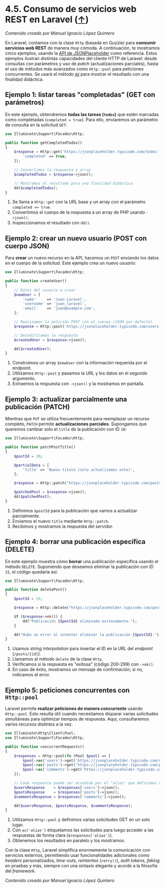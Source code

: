 # 4.5. Consumo de servicios web REST en Laravel ([↑](README.md))

_Contenido creado por Manuel Ignacio López Quintero_

En Laravel, contamos con la clase `Http` (basada en Guzzle) para **consumir servicios web REST** de manera muy cómoda. A continuación, te mostramos cinco ejemplos, usando la [API de JSONPlaceholder](https://jsonplaceholder.typicode.com) como referencia. Estos ejemplos ilustran distintas capacidades del cliente HTTP de Laravel: desde consultas con parámetros y uso de _patch_ (actualizaciones parciales), hasta el uso de métodos más avanzados como `Http::pool` para peticiones concurrentes. Se usará el método [`dd`](https://laravel.com/docs/helpers#method-dd) para mostrar el resultado con una finalidad didáctica.

## Ejemplo 1: listar tareas "completadas" (GET con parámetros)

En este ejemplo, obtendremos **todas las tareas (`todos`)** que estén marcadas como completadas (`completed = true`). Para ello, enviaremos un parámetro de consulta en la solicitud `GET`:

```php
use Illuminate\Support\Facades\Http;

public function getCompletedTodos()
{
    $response = Http::get('https://jsonplaceholder.typicode.com/todos', [
        'completed' => true,
    ]);

    // Convertimos la respuesta a array
    $completedTodos = $response->json();

    // Mostramos el resultado para una finalidad didáctica
    dd($completedTodos);
}
```

1. Se llama a `Http::get` con la URL base y un array con el parámetro `completed => true`.  
2. Convertimos el cuerpo de la respuesta a un array de PHP usando `->json()`.  
3. Inspeccionamos el resultado con `dd()`.

## Ejemplo 2: crear un nuevo usuario (POST con cuerpo JSON)

Para **crear** un nuevo recurso en la API, hacemos un `POST` enviando los datos en el cuerpo de la solicitud. Este ejemplo crea un nuevo *usuario*:

```php
use Illuminate\Support\Facades\Http;

public function createUser()
{
    // Datos del usuario a crear
    $newUser = [
        'name'     => 'Juan Laravel',
        'username' => 'juan_laravel',
        'email'    => 'juan@example.com',
    ];

    // Realizamos la petición POST con el cuerpo (JSON por defecto)
    $response = Http::post('https://jsonplaceholder.typicode.com/users', $newUser);

    // Decodificamos la respuesta
    $createdUser = $response->json();

    dd($createdUser);
}
```

1. Construimos un array `$newUser` con la información requerida por el endpoint.  
2. Utilizamos `Http::post` y pasamos la URL y los datos en el segundo argumento.  
3. Extraemos la respuesta con `->json()` y la mostramos en pantalla.

## Ejemplo 3: actualizar parcialmente una publicación (PATCH)

Mientras que `PUT` se utiliza frecuentemente para reemplazar un recurso completo, `PATCH` permite **actualizaciones parciales**. Supongamos que queremos cambiar solo el `title` de la publicación con ID `10`:

```php
use Illuminate\Support\Facades\Http;

public function patchPostTitle()
{
    $postId = 10;

    $partialData = [
        'title' => 'Nuevo título (solo actualizamos esto)',
    ];

    $response = Http::patch("https://jsonplaceholder.typicode.com/posts/{$postId}", $partialData);

    $patchedPost = $response->json();
    dd($patchedPost);
}
```

1. Definimos `$postId` para la publicación que vamos a actualizar parcialmente.  
2. Enviamos el nuevo `title` mediante `Http::patch`.  
3. Recibimos y mostramos la respuesta del servidor.

## Ejemplo 4: borrar una publicación específica (DELETE)

En este ejemplo muestra cómo **borrar** una publicación específica usando el método `DELETE`. Suponiendo que deseamos eliminar la publicación con ID `15`, el código quedaría así:

```php
use Illuminate\Support\Facades\Http;

public function deletePost()
{
    $postId = 15;

    $response = Http::delete("https://jsonplaceholder.typicode.com/posts/{$postId}");

    if ($response->ok()) {
        dd("Publicación {$postId} eliminada exitosamente.");
    }

    dd("Hubo un error al intentar eliminar la publicación {$postId}.");
}
```

1. Usamos _string interpolation_ para insertar el ID en la URL del *endpoint* (`/posts/{id}`).  
2. Llamamos al método `delete` de la clase `Http`.  
3. Verificamos si la respuesta es "exitosa" (código 200-299) con `->ok()`.  
4. En caso de éxito, mostramos un mensaje de confirmación; si no, indicamos el error.

## Ejemplo 5: peticiones concurrentes con `Http::pool`

Laravel permite **realizar peticiones de manera concurrente** usando `Http::pool`. Esto resulta útil cuando necesitamos disparar varias solicitudes simultáneas para optimizar tiempos de respuesta. Aquí, consultaremos varios recursos distintos a la vez.

```php
use Illuminate\Http\Client\Pool;
use Illuminate\Support\Facades\Http;

public function concurrentRequests()
{
    $responses = Http::pool(fn (Pool $pool) => [
        $pool->as('users')->get('https://jsonplaceholder.typicode.com/users'),
        $pool->as('posts')->get('https://jsonplaceholder.typicode.com/posts'),
        $pool->as('comments')->get('https://jsonplaceholder.typicode.com/comments'),
    ]);

    // Cada respuesta puede ser accedida por el "alias" que definimos con as()
    $usersResponse    = $responses['users']->json();
    $postsResponse    = $responses['posts']->json();
    $commentsResponse = $responses['comments']->json();

    dd($usersResponse, $postsResponse, $commentsResponse);
}
```

1. Utilizamos `Http::pool` y definimos varias solicitudes GET en un solo lugar.  
2. Con `as('alias')` etiquetamos las solicitudes para luego acceder a las respuestas de forma clara (`$responses['alias']`).  
3. Obtenemos los resultados en paralelo y los mostramos.

Con la clase `Http`, Laravel simplifica enormemente la comunicación con servicios externos, permitiendo usar funcionalidades adicionales como *headers* personalizados, *time-outs*, *reintentos* (`retry()`), *auth tokens*, *faking* en pruebas y más, siempre con una sintaxis elegante y acorde a la filosofía del _framework_.

_Contenido creado por Manuel Ignacio López Quintero_
